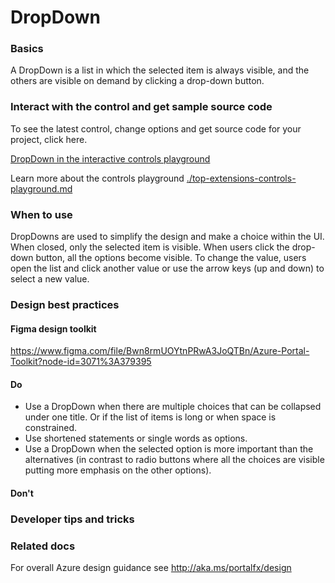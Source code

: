 ﻿# DropDown

 
<a name="basics"></a>
### Basics
A DropDown is a list in which the selected item is always visible, and the others are visible on demand by clicking a drop-down button. 



<!-- TODO get an IMAGE to embed here -->

<a name="interact-with-the-control-and-get-sample-source-code"></a>
### Interact with the control and get sample source code
To see the latest control, change options and get source code for your project, click here.

<a href="https://ms.portal.azure.com/?Microsoft_Azure_Playground=true#blade/Microsoft_Azure_Playground/ControlsIndexBlade/DropDownPlayground" target="_blank">DropDown in the interactive controls playground</a>

Learn more about the controls playground [./top-extensions-controls-playground.md](./top-extensions-controls-playground.md)


<!-- TODO get an SAMPLE CODE to embed here -->

 
<a name="when-to-use"></a>
### When to use
DropDowns are used to simplify the design and make a choice within the UI. When closed, only the selected item is visible. When users click the drop-down button, all the options become visible. To change the value, users open the list and click another value or use the arrow keys (up and down) to select a new value.


 
<a name="design-best-practices"></a>
### Design best practices

<a name="design-best-practices-figma-design-toolkit"></a>
#### Figma design toolkit

https://www.figma.com/file/Bwn8rmUOYtnPRwA3JoQTBn/Azure-Portal-Toolkit?node-id=3071%3A379395 

<a name="design-best-practices-do"></a>
#### Do

* Use a DropDown when there are multiple choices that can be collapsed under one title. Or if the list of items is long or when space is constrained.
* Use shortened statements or single words as options.
* Use a DropDown when the selected option is more important than the alternatives (in contrast to radio buttons where all the choices are visible putting more emphasis on the other options).

<a name="design-best-practices-don-t"></a>
#### Don&#39;t




 
<a name="developer-tips-and-tricks"></a>
### Developer tips and tricks



 
<a name="related-docs"></a>
### Related docs

For overall Azure design guidance see http://aka.ms/portalfx/design



